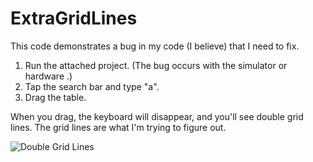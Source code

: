 ExtraGridLines
==============

This code demonstrates a bug in my code (I believe) that I need to fix.

1. Run the attached project. (The bug occurs with the simulator or hardware .)
2. Tap the search bar and type "a".
3. Drag the table.

When you drag, the keyboard will disappear, and you'll see double grid lines. The grid lines are what I'm trying to figure out.

![Double Grid Lines][1]

[1]: https://raw.github.com/tewha/ExtraGridLines/master/ExtraGridLines.png  

